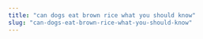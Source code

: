 ```yaml
---
title: "can dogs eat brown rice what you should know"
slug: "can-dogs-eat-brown-rice-what-you-should-know"
---
```


